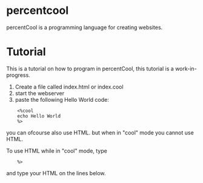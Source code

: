 # percentcool
percentCool is a programming language for creating websites.

# Tutorial
This is a tutorial on how to program in percentCool, this tutorial is a work-in-progress.

1. Create a file called index.html or index.cool
2. start the webserver
3. paste the following Hello World code:
```
    <%cool
    echo Hello World
    %>
```

you can ofcourse also use HTML. but when in "cool" mode you cannot use HTML.

To use HTML while in "cool" mode, type
```
    %>
```
and type your HTML on the lines below.
